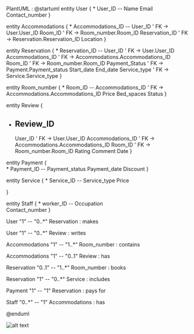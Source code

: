 PlantUML :
@startuml
entity User {
    * User_ID
    --
    Name
    Email
    Contact_number
}

entity Accommodations {
    * Accommodations_ID
    --
    User_ID            ' FK → User.User_ID
    Room_ID            ' FK → Room_number.Room_ID
    Reservation_ID     ' FK → Reservation.Reservation_ID
    Location
}

entity Reservation {
    * Reservation_ID
    --
    User_ID            ' FK → User.User_ID
    Accommodations_ID  ' FK → Accommodations.Accommodations_ID
    Room_ID            ' FK → Room_number.Room_ID
    Payment_Status     ' FK -> Payment.Payment_status
    Start_date
    End_date
    Service_type       ' FK -> Service.Service_type
}

entity Room_number {
    * Room_ID
    --
    Accommodations_ID  ' FK → Accommodations.Accommodations_ID
    Price
    Bed_spaces
    Status
}

entity Review {
* Review_ID
    --
    User_ID            ' FK → User.User_ID
    Accommodations_ID  ' FK → Accommodations.Accommodations_ID
    Room_ID            ' FK → Room_number.Room_ID
    Rating
    Comment
    Date
}

entity Payment {    
    * Payment_ID
    --
    Payment_status
    Payment_date
    Discount
}

entity Service {
    * Service_ID
    --
    Service_type
    Price
    
}

entity Staff {
    * worker_ID
    --
    Occupation  
    Contact_number
}

User "1" -- "0..*" Reservation : makes

User "1" -- "0..*" Review : writes

Accommodations "1" -- "1..*" Room_number : contains

Accommodations "1" -- "0..1" Review : has

Reservation "0..1" -- "1..*" Room_number : books

Reservation "1" -- "0..*" Service : includes

Payment "1" -- "1" Reservation : pays for

Staff "0..*" -- "1" Accommodations : has

@enduml

![alt text](https://img.plantuml.biz/plantuml/png/rLMzJiCm4Dxp55OMf4gDwDe15IX820HLA-R8E2vOhUqgTbfL5IiFm2Fo9DWNEx7JT2aJMMBdlllkvpix4wLngIk-JX8gDDDxzAfeYGu9Ciy0Dld357R38RoUCQUmkEEOhM5rAuN6HEUYuc-qJ3uRhcj29EUom9f9eHhM-7E7tuL4mNE1xX_HpzStsB8mfxcK_1GOR7LAcSFLFjGGR26sTsrzMbiMuy3rIHBO1oK6gAQ-7izpYZjgKm2ERLb_Hy_fpWplkIajNsYiAzNw3A-yAVCG1H3mMjWfoaruDngYQ3SBqmj6QAxt6nfcOHYTAGiXOM_R7DlU1hcwflwvJxFI18VL3IrojS64DcNP2aErjupk0g7jzjzfF3SKujqTNMwrXFNKAjRMwcH61sjp1Nlfuufx1i9_QgPWoXIHbOdK1d2gDztqKn2JHxCHgnLoQRnSDamxMQwEBguNGgfDVL3HYMiBxhvqb1eNb5vcsI2DplSOSRmoez6FWyaOert9jCLqxZwF7jNeOBB7YDX4c3ZjP4ACWX0Vs433n1pW5F-RbAkkHvIyLsACc23hgh3vU_cRnBkzsE2zGajP9adTVCVbi9rAND8JAWhusVm2)

